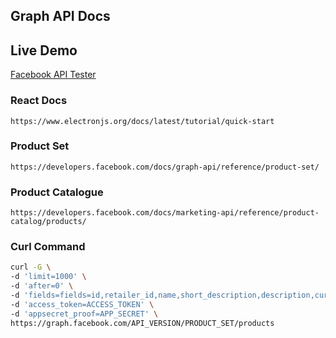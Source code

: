 ## Graph API Docs

## Live Demo
[Facebook API Tester](https://taskinoz.github.io/Facebook-API-Tester/)

### React Docs

`https://www.electronjs.org/docs/latest/tutorial/quick-start`

### Product Set

`https://developers.facebook.com/docs/graph-api/reference/product-set/`

### Product Catalogue

`https://developers.facebook.com/docs/marketing-api/reference/product-catalog/products/`

### Curl Command

```bash
curl -G \
-d 'limit=1000' \
-d 'after=0' \
-d 'fields=fields=id,retailer_id,name,short_description,description,currency,price,product_catalog,manufacturer_part_number,custom_label_0,custom_label_1,custom_label_2,custom_label_3,custom_label_4,image_url,url' \
-d 'access_token=ACCESS_TOKEN' \
-d 'appsecret_proof=APP_SECRET' \
https://graph.facebook.com/API_VERSION/PRODUCT_SET/products
```